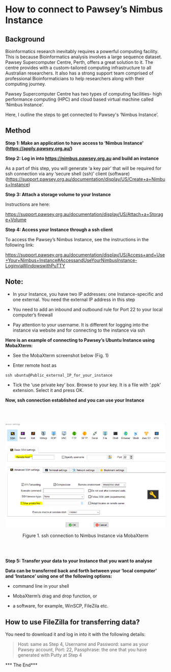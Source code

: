 # **How to connect to Pawsey’s Nimbus Instance** <br />


## **Background**


Bioinformatics research inevitably requires a powerful computing facility. This is because Bioinformatics analysis involves a large sequence dataset. Pawsey Supercomputer Centre, Perth, offers a great solution to it. The centre provides with a custom-tailored computing infrastructure to all Australian researchers. It also has a strong support team comprised of professional Bioinformaticians to help researchers along with their computing journey.



Pawsey Supercomputer Centre has two types of computing facilities- high performance computing (HPC) and cloud based virtual machine called ‘Nimbus Instance’. 



Here, I outline the steps to get connected to Pawsey's ‘Nimbus Instance’.



## **Method**


**Step 1: Make an application to have access to ‘Nimbus Instance’ (https://apply.pawsey.org.au/)**


**Step 2: Log in into https://nimbus.pawsey.org.au and build an instance**


As a part of this step, you will generate ‘a key pair’ that will be required for ssh connection via any ‘secure shell (ssh)’ client (software) (https://support.pawsey.org.au/documentation/display/US/Create+a+Nimbus+Instance) 



**Step 3: Attach a storage volume to your Instance**


Instructions are here:


https://support.pawsey.org.au/documentation/display/US/Attach+a+Storage+Volume



**Step 4: Access your Instance through a ssh client**



To access the Pawsey’s Nimbus Instance, see the instructions in the following link:


https://support.pawsey.org.au/documentation/display/US/Access+and+Use+Your+Nimbus+Instance#AccessandUseYourNimbusInstance-LoginviaWindowswithPuTTY


## **Note:**


- In your Instance, you have two IP addresses: one Instance-specific and one external. You need the external IP address in this step


- You need to add an inbound and outbound rule for Port 22 to your local computer’s firewall


- Pay attention to your username. It is different for logging into the instance via website and for connecting to the instance via ssh



**Here is an example of connecting to Pawsey’s Ubuntu Instance using MobaXterm:**



- See the MobaXterm screenshot below (Fig. 1)


- Enter remote host as


```
ssh ubuntu@Public_external_IP_for_your_instance
```



- Tick the ‘use private key’ box. Browse to your key. It is a file with ‘.ppk’ extension. Select it and press OK.



**Now, ssh connection established and you can use your Instance**


<br />
<br />
<p align="center">
  <img 
    src="https://github.com/asadprodhan/How_to_connect_to_Pawsey_nimbus_instance/blob/main/MobaXterm_ssh_host_address.PNG"
  >
<p align = "center">
Figure 1. ssh connection to Nimbus Instance via MobaXterm
</p>
<br />
<br />



**Step 5: Transfer your data to your Instance that you want to analyse**



**Data can be transferred back and forth between your ‘local computer’ and ‘Instance’ using one of the following options:**


- command line in your shell


- MobaXterm’s drag and drop function, or


- a software, for example, WinSCP, FileZila etc.



## **How to use FileZilla for transferring data?**



You need to download it and log in into it with the following details:


> Host: same as Step 4, Username and Password: same as your Pawsey account, Port: 22, Passphrase: the one that you have generated with Putty at Step 4


*** The End***

